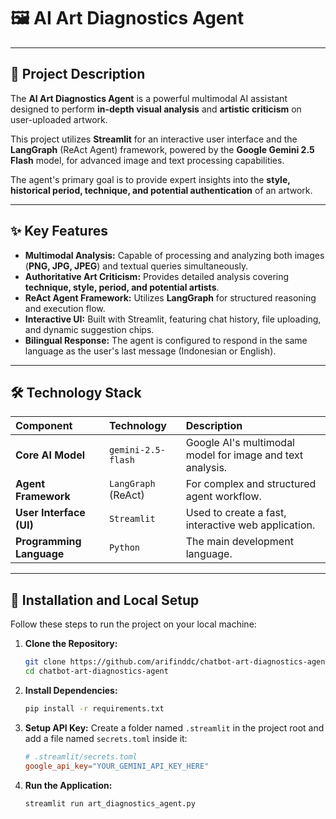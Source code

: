 # 🖼️ AI Art Diagnostics Agent

***

## 🌟 Project Description

The **AI Art Diagnostics Agent** is a powerful multimodal AI assistant designed to perform **in-depth visual analysis** and **artistic criticism** on user-uploaded artwork.

This project utilizes **Streamlit** for an interactive user interface and the **LangGraph** (ReAct Agent) framework, powered by the **Google Gemini 2.5 Flash** model, for advanced image and text processing capabilities.

The agent's primary goal is to provide expert insights into the **style, historical period, technique, and potential authentication** of an artwork.

***

## ✨ Key Features

* **Multimodal Analysis:** Capable of processing and analyzing both images (**PNG, JPG, JPEG**) and textual queries simultaneously.
* **Authoritative Art Criticism:** Provides detailed analysis covering **technique, style, period, and potential artists**.
* **ReAct Agent Framework:** Utilizes **LangGraph** for structured reasoning and execution flow.
* **Interactive UI:** Built with Streamlit, featuring chat history, file uploading, and dynamic suggestion chips.
* **Bilingual Response:** The agent is configured to respond in the same language as the user's last message (Indonesian or English).

***

## 🛠️ Technology Stack

| Component | Technology | Description |
| :--- | :--- | :--- |
| **Core AI Model** | `gemini-2.5-flash` | Google AI's multimodal model for image and text analysis. |
| **Agent Framework** | `LangGraph` (ReAct) | For complex and structured agent workflow. |
| **User Interface (UI)** | `Streamlit` | Used to create a fast, interactive web application. |
| **Programming Language** | `Python` | The main development language. |

***

## 🚀 Installation and Local Setup

Follow these steps to run the project on your local machine:

1.  **Clone the Repository:**
    ```bash
    git clone https://github.com/arifinddc/chatbot-art-diagnostics-agent
    cd chatbot-art-diagnostics-agent
    ```
2.  **Install Dependencies:**
    ```bash
    pip install -r requirements.txt
    ```
3.  **Setup API Key:** Create a folder named `.streamlit` in the project root and add a file named `secrets.toml` inside it:
    ```toml
    # .streamlit/secrets.toml
    google_api_key="YOUR_GEMINI_API_KEY_HERE"
    ```
4.  **Run the Application:**
    ```bash
    streamlit run art_diagnostics_agent.py
    ```
